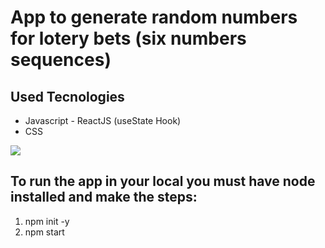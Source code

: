 # App to generate random numbers for lotery bets (six numbers sequences)
## Used Tecnologies
<ul>
  <li>Javascript - ReactJS (useState Hook)</>
  <li>CSS</li>
</ul>

<img src="https://github.com/souleonardo/pousada-secreta/blob/master/assets/preview-pousada-secreta.gif">

## To run the app in your local you must have node installed and make the steps:

<ol>
  <li>npm init -y</li>
  <li>npm start</li>
</ol>
